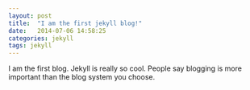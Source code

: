 ```yaml
---
layout: post
title:  "I am the first jekyll blog!"
date:   2014-07-06 14:58:25
categories: jekyll
tags: jekyll
---
```

I am the first blog. Jekyll is really so cool.<!--more-->
People say blogging is more important than the 
blog system you choose.